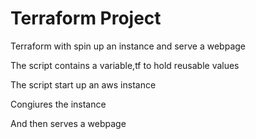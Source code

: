 # Terraform Project

Terraform with spin up an instance and serve a webpage 

The script contains a variable,tf to hold reusable values

The script start up an aws instance

Congiures the instance 

And then serves a webpage
